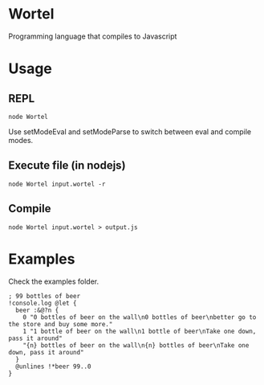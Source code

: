 Wortel
======

Programming language that compiles to Javascript

# Usage
## REPL
```
node Wortel
```
Use setModeEval and setModeParse to switch between eval and compile modes.
## Execute file (in nodejs)
```
node Wortel input.wortel -r
```
## Compile
```
node Wortel input.wortel > output.js
```

# Examples
Check the examples folder.
```
; 99 bottles of beer
!console.log @let {
  beer :&@?n {
    0 "0 bottles of beer on the wall\n0 bottles of beer\nbetter go to the store and buy some more."
    1 "1 bottle of beer on the wall\n1 bottle of beer\nTake one down, pass it around"
    "{n} bottles of beer on the wall\n{n} bottles of beer\nTake one down, pass it around"
  }
  @unlines !*beer 99..0
}
```
